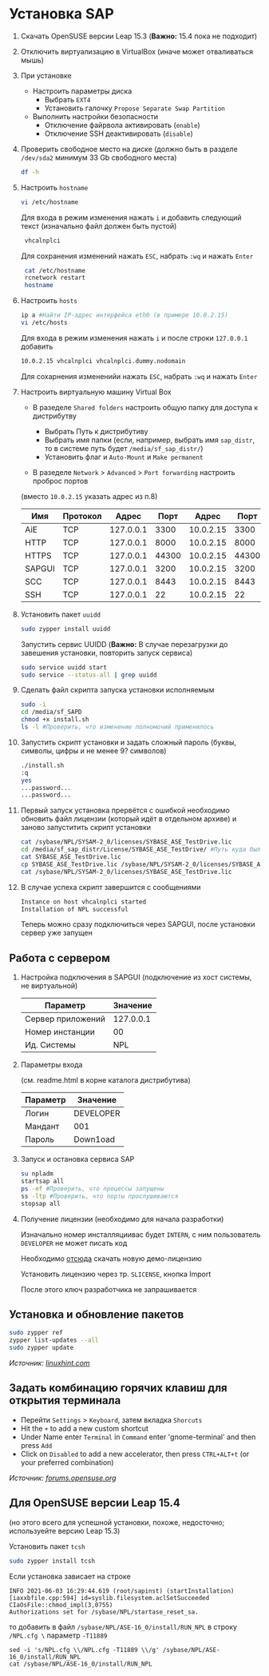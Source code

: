 # Установка SAP

1. Скачать OpenSUSE версии Leap 15.3 (**Важно:** 15.4 пока не подходит)
1. Отключить виртуализацию в VirtualBox (иначе может отваливаться мышь)
1. При установке
   * Настроить параметры диска
      * Выбрать `EXT4`
      * Установить галочку `Propose Separate Swap Partition`
   * Выполнить настройки безопасности
      * Отключение файрвола активировать (`enable`)
      * Отключение SSH деактивировать (`disable`)

1. Проверить свободное место на диске (должно быть в разделе `/dev/sda2` минимум 33 Gb свободного места)

   ```bash
   df -h
   ```

1. Настроить `hostname`

   ```bash
   vi /etc/hostname
   ```

   Для входа в режим изменения нажать `i` и добавить следующий текст (изначально файл должен быть пустой)

   ```bash
    vhcalnplci
   ```

   Для сохранения изменений нажать `ESC`, набрать `:wq` и нажать `Enter`

   ```bash
    cat /etc/hostname
    rcnetwork restart
    hostname
   ```

1. Настроить `hosts`

   ```bash
   ip a #Найти IP-адрес интерфейса eth0 (в примере 10.0.2.15)
   vi /etc/hosts 
   ```

   Для входа в режим изменения нажать `i` и после строки `127.0.0.1` добавить

   ```bash
   10.0.2.15 vhcalnplci vhcalnplci.dummy.nodomain
   ```

   Для сохарнения измененийи нажать `ESC`, набрать `:wq` и нажать `Enter`

1. Настроить виртуальную машину Virtual Box

   * В разеделе `Shared folders` настроить общую папку для доступа к дистрибутву

       * Выбрать Путь к дистрибутиву
       * Выбрать имя папки (если, например, выбрать имя `sap_distr`, то в системе путь будет `/media/sf_sap_distr/`)
       * Установить флаг и `Auto-Mount` и `Make permanent`

   * В разеделе `Network` > `Advanced` > `Port forwarding` настроить проброс портов

   (вместо `10.0.2.15` указать адрес из п.8)

   |Имя|Протокол|Адрес|Порт|Адрес|Порт|
   |---|--------|-----|----|-----|----|
   | AiE | TCP | 127.0.0.1 | 3300 | 10.0.2.15 | 3300 |
   | HTTP | TCP | 127.0.0.1 | 8000 | 10.0.2.15 | 8000 |
   | HTTPS | TCP | 127.0.0.1 | 44300 | 10.0.2.15 | 44300 |
   | SAPGUI | TCP | 127.0.0.1 | 3200 | 10.0.2.15 | 3200 |
   | SCC | TCP | 127.0.0.1 | 8443 | 10.0.2.15 | 8443 |
   | SSH | TCP | 127.0.0.1 | 22 | 10.0.2.15 | 22 |

1. Установить пакет `uuidd`

   ```bash
   sudo zypper install uuidd
   ```

   Запустить сервис UUIDD (**Важно:** В случае перезагрузки до завешения установки, повторить запуск сервиса)

   ```bash
   sudo service uuidd start
   sudo service --status-all | grep uuidd
   ```

1. Сделать файл скрипта запуска установки исполняемым

   ```bash
   sudo -i
   cd /media/sf_SAPD
   chmod +x install.sh
   ls -l #Проверить, что изменение полномочий применилось
   ```

1. Запустить скрипт установки и задать сложный пароль (буквы, символы, цифры и не менее 9? символов)

   ```bash
   ./install.sh
   :q
   yes
   ...password...
   ...password...
   ```

1. Первый запуск установка прервётся с ошибкой необходимо обновить файл лицензии (который идёт в отдельном архиве) и заново запуститить скрипт установки

   ```bash
   cat /sybase/NPL/SYSAM-2_0/licenses/SYBASE_ASE_TestDrive.lic
   cd /media/sf_sap_distr/License/SYBASE_ASE_TestDrive/ #Путь куда был распакован архив с новой лицензией
   cat SYBASE_ASE_TestDrive.lic
   cp SYBASE_ASE_TestDrive.lic /sybase/NPL/SYSAM-2_0/licenses/SYBASE_ASE_TestDrive.lic
   cat /sybase/NPL/SYSAM-2_0/licenses/SYBASE_ASE_TestDrive.lic
   ```

1. В случае успеха скрипт завершится с сообщениями

   ```bash
   Instance on host vhcalnplci started
   Installation of NPL successful
   ```

   Теперь можно сразу подключиться через SAPGUI, после установки сервер уже запущен

## Работа с сервером

1. Настройка подключения в SAPGUI (подключение из хост системы, не виртуальной)

   |Параметр|Значение|
   |-|-|
   | Сервер приложений | 127.0.0.1 |
   | Номер инстанции | 00 |
   | Ид. Системы | NPL |

1. Параметры входа

   (см. readme.html в корне каталога дистрибутива)

   |Параметр|Значение|
   |-|-|
   | Логин | DEVELOPER |
   | Мандант | 001 |
   | Пароль | Down1oad |

1. Запуск и остановка сервиса SAP

   ```bash
   su npladm
   startsap all
   ps -ef #Проверить, что процессы запущены
   ss -ltp #Проверить, что порты прослушиваются
   stopsap all
   ```

1. Получение лицензии (необходимо для начала разработки)

   Изначально номер инсталляциивас будет `INTERN`, с ним пользователь `DEVELOPER` не может писать код

   Необходимо [отсюда](https://go.support.sap.com/minisap/#minisap) скачать новую демо-лицензию

   Установить лицензию через тр. `SLICENSE`, кнопка Import

   После этого ключ разработчика не запрашивается

## Установка и обновление пакетов

   ```bash
   sudo zypper ref
   zypper list-updates --all
   sudo zypper update
   ```

*Источник: [linuxhint.com](https://linuxhint.com/update_all_packages_opensuse/)*

## Задать комбинацию горячих клавиш для открытия терминала

* Перейти `Settings` > `Keyboard`, затем вкладка `Shorcuts`
* Hit the `+` to add a new custom shortcut
* Under Name enter `Terminal` in `Command` enter 'gnome-terminal' and then press `Add`
* Click on `Disabled` to add a new accelerator, then press `CTRL+ALT+t` (or your preferred combination)

*Источник: [forums.opensuse.org](https://forums.opensuse.org/showthread.php/514520-Launch-Gnome-Terminal-With-A-Hot-Key)*

## Для OpenSUSE версии Leap 15.4

(но этого всего для успешной установки, похоже, недосточно; используейте версию Leap 15.3)

Установить пакет `tcsh`

   ```bash
   sudo zypper install tcsh
   ```

Если установка зависает на строке

   ```text
   INFO 2021-06-03 16:29:44.619 (root/sapinst) (startInstallation) [iaxxbfile.cpp:594] id=syslib.filesystem.aclSetSucceeded CIaOsFile::chmod_impl(3,0755)
   Authorizations set for /sybase/NPL/startase_reset_sa.
   ```

   то добавить в файл `/sybase/NPL/ASE-16_0/install/RUN_NPL` в строку `/NPL.cfg \` параметр `-T11889`

   ```text
   sed -i 's/NPL.cfg \\/NPL.cfg -T11889 \\/g' /sybase/NPL/ASE-16_0/install/RUN_NPL
   cat /sybase/NPL/ASE-16_0/install/RUN_NPL
   ```
